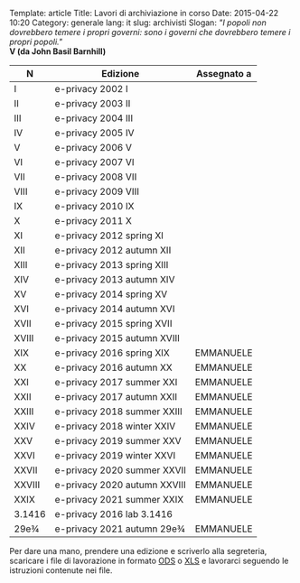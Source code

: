 Template: article
Title: Lavori di archiviazione in corso
Date: 2015-04-22 10:20
Category: generale
lang: it
slug: archivisti
Slogan: <i>"I popoli non dovrebbero temere i propri governi: sono i governi che dovrebbero temere i propri popoli."</i><br/><b>V (da John Basil Barnhill)</b>



| N      | Edizione                     | Assegnato a |
|--------|------------------------------|-------------|
| I      | e-privacy 2002 I             |             |
| II     | e-privacy 2003 II            |             |
| III    | e-privacy 2004 III           |             |
| IV     | e-privacy 2005 IV            |             |
| V      | e-privacy 2006 V             |             |
| VI     | e-privacy 2007 VI            |             |
| VII    | e-privacy 2008 VII           |             |
| VIII   | e-privacy 2009 VIII          |             |
| IX     | e-privacy 2010 IX            |             |
| X      | e-privacy 2011 X             |             |
| XI     | e-privacy 2012 spring XI     |             |
| XII    | e-privacy 2012 autumn XII    |             |
| XIII   | e-privacy 2013 spring XIII   |             |
| XIV    | e-privacy 2013 autumn XIV    |             |
| XV     | e-privacy 2014 spring XV     |             |
| XVI    | e-privacy 2014 autumn XVI    |             |
| XVII   | e-privacy 2015 spring XVII   |             |
| XVIII  | e-privacy 2015 autumn XVIII  |             |
| XIX    | e-privacy 2016 spring XIX    | EMMANUELE   |
| XX     | e-privacy 2016 autumn XX     | EMMANUELE   |
| XXI    | e-privacy 2017 summer XXI    | EMMANUELE   |
| XXII   | e-privacy 2017 autumn XXII   | EMMANUELE   |
| XXIII  | e-privacy 2018 summer XXIII  | EMMANUELE   |
| XXIV   | e-privacy 2018 winter XXIV   | EMMANUELE   |
| XXV    | e-privacy 2019 summer XXV    | EMMANUELE   |
| XXVI   | e-privacy 2019 winter XXVI   | EMMANUELE   |
| XXVII  | e-privacy 2020 summer XXVII  | EMMANUELE   |
| XXVIII | e-privacy 2020 autumn XXVIII | EMMANUELE   |
| XXIX   | e-privacy 2021 summer XXIX   | EMMANUELE   |
| 3.1416 | e-privacy 2016 lab 3.1416    |             |
| 29e¾   | e-privacy 2021 autumn 29e¾   | EMMANUELE   |


Per dare una mano, prendere una edizione e scriverlo alla segreteria, scaricare i file di lavorazione in formato [ODS](images/PWS-YYYYS.ods) o [XLS](images/PWS-YYYYS.xls) e lavorarci seguendo le istruzioni contenute nei file.
